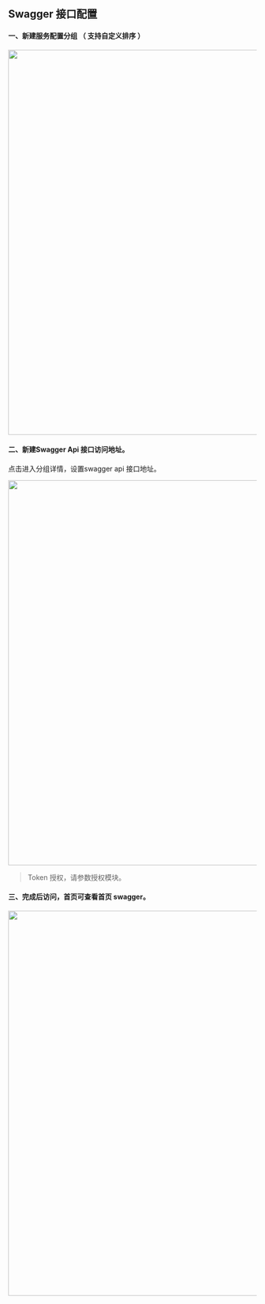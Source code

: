 <h2>Swagger 接口配置</h2>

#### 一、新建服务配置分组 （ 支持自定义排序 ）

<img src="./images/swagger-colltctor-05.png" style="width:780px;" class="no-zoom" />

#### 二、新建Swagger Api 接口访问地址。

点击进入分组详情，设置swagger api 接口地址。

<img src="./images/swagger-colltctor-06.png" style="width:780px;" class="no-zoom" />

> Token 授权，请参数授权模块。

#### 三、完成后访问，首页可查看首页 swagger。

<img src="./images/swagger-colltctor-07.png" style="width:780px;" class="no-zoom" />
